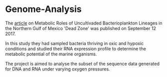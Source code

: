 # Genome-Analysis
The [article](https://pubmed.ncbi.nlm.nih.gov/28900024/) on Metabolic Roles of Uncultivaded Bacterioplankton Lineages in the Northern Gulf of Mexico 'Dead Zone' was published on September 12 2017.

In this study they had sampled bacteria thriving in oxic and hypoxic conditions and studied their RNA expression profile to determine the metabolic potential of the marine organisms. 

The project is aimed to analyse the subset of the sequence data generated for DNA and RNA under varying oxygen pressures.

